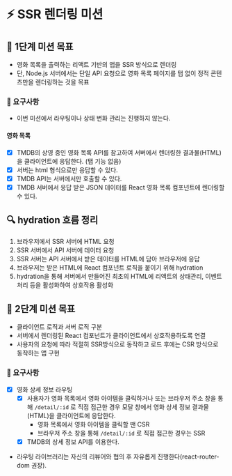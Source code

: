 # ⚡ SSR 렌더링 미션

## 🎯 1단계 미션 목표

- 영화 목록을 출력하는 리액트 기반의 앱을 SSR 방식으로 렌더링
- 단, Node.js 서버에서는 단일 API 요청으로 영화 목록 페이지를 탭 없이 정적 콘텐츠만을 렌더링하는 것을 목표

### 📘 요구사항

- 이번 미션에서 라우팅이나 상태 변화 관리는 진행하지 않는다.

#### 영화 목록

- [x] TMDB의 상영 중인 영화 목록 API를 참고하여 서버에서 렌더링한 결과물(HTML)을 클라이언트에 응답한다. (탭 기능 없음)
- [x] 서버는 html 형식으로만 응답할 수 있다.
- [x] TMDB API는 서버에서만 호출할 수 있다.
- [x] TMDB 서버에서 응답 받은 JSON 데이터를 React 영화 목록 컴포넌트에 렌더링할 수 있다.

## 🔍 hydration 흐름 정리

1. 브라우저에서 SSR 서버에 HTML 요청
2. SSR 서버에서 API 서버에 데이터 요청
3. SSR 서버는 API 서버에서 받은 데이터를 HTML에 담아 브라우저에 응답
4. 브라우저는 받은 HTML에 React 컴포넌트 로직을 붙이기 위해 hydration
5. hydration을 통해 서버에서 만들어진 최초의 HTML에 리액트의 상태관리, 이벤트 처리 등을 활성화하여 상호작용 활성화

## 🎯 2단계 미션 목표

- 클라이언트 로직과 서버 로직 구분
- 서버에서 렌더링된 React 컴포넌트가 클라이언트에서 상호작용하도록 연결
- 사용자의 요청에 따라 적절히 SSR방식으로 동작하고 로드 후에는 CSR 방식으로 동작하는 앱 구현

### 📘 요구사항

- [x] 영화 상세 정보 라우팅
  - [x] 사용자가 영화 목록에서 영화 아이템을 클릭하거나 또는 브라우저 주소 창을 통해 `/detail/:id` 로 직접 접근한 경우 모달 창에서 영화 상세 정보 결과물(HTML)을 클라이언트에 응답한다.
    - 영화 목록에서 영화 아이템을 클릭할 땐 CSR
    - 브라우저 주소 창을 통해 `/detail/:id` 로 직접 접근한 경우는 SSR
  - [x] TMDB의 상세 정보 API를 이용한다.
- 라우팅 라이브러리는 자신의 리뷰어와 협의 후 자유롭게 진행한다(react-router-dom 권장).
